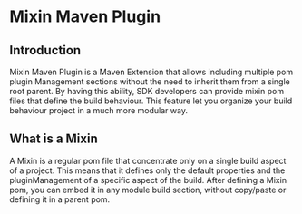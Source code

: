 # Mixin Maven Plugin

## Introduction

Mixin Maven Plugin is a Maven Extension that allows including multiple pom plugin Management sections without the need to inherit them from a single root parent.
By having this ability, SDK developers can provide mixin pom files that define the build behaviour. 
This feature let you organize your build behaviour project in a much more modular way. 

## What is a Mixin
A Mixin is a regular pom file that concentrate only on a single build aspect of a project. This means that it defines only the default properties and the pluginManagement of a specific aspect of the build. After defining a Mixin pom, you can embed it in any module build section, without copy/paste or defining it in a parent pom.
